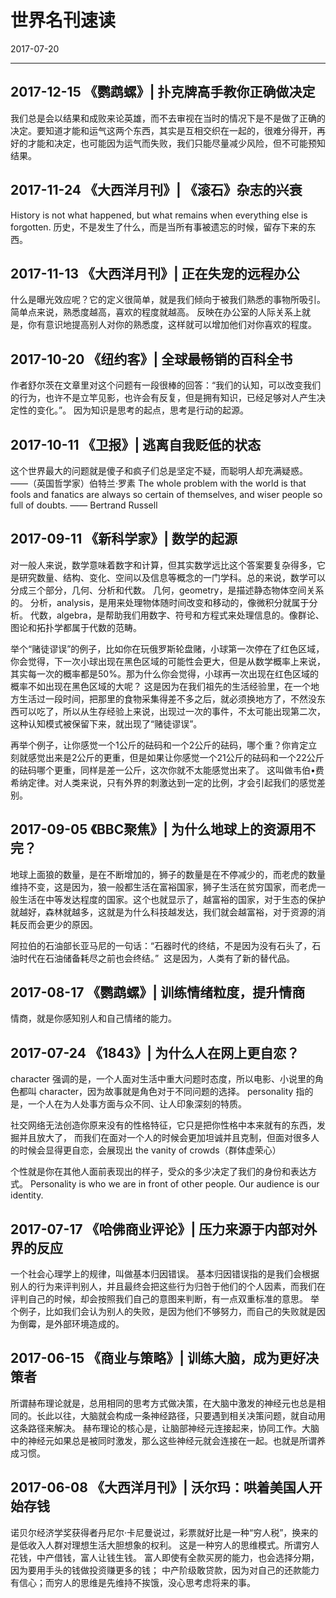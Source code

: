 # 世界名刊速读
2017-07-20


--------------------------------------------------------------------------------


## 2017-12-15 《鹦鹉螺》| 扑克牌高手教你正确做决定
我们总是会以结果和成败来论英雄，而不去审视在当时的情况下是不是做了正确的决定。要知道才能和运气这两个东西，其实是互相交织在一起的，很难分得开，再好的才能和决定，也可能因为运气而失败，我们只能尽量减少风险，但不可能预知结果。


## 2017-11-24 《大西洋月刊》| 《滚石》杂志的兴衰
History is not what happened, but what remains when everything else is forgotten.
历史，不是发生了什么，而是当所有事被遗忘的时候，留存下来的东西。


## 2017-11-13 《大西洋月刊》| 正在失宠的远程办公
什么是曝光效应呢？它的定义很简单，就是我们倾向于被我们熟悉的事物所吸引。简单点来说，熟悉度越高，喜欢的程度就越高。
反映在办公室的人际关系上就是，你有意识地提高别人对你的熟悉度，这样就可以增加他们对你喜欢的程度。


## 2017-10-20 《纽约客》| 全球最畅销的百科全书
作者舒尔茨在文章里对这个问题有一段很棒的回答：“我们的认知，可以改变我们的行为，也许不是立竿见影，也许会有反复，但是拥有知识，已经足够对人产生决定性的变化。”。
因为知识是思考的起点，思考是行动的起源。


## 2017-10-11 《卫报》| 逃离自我贬低的状态
这个世界最大的问题就是傻子和疯子们总是坚定不疑，而聪明人却充满疑惑。
    ——（英国哲学家）伯特兰·罗素
The whole problem with the world is that fools and fanatics are always so certain of themselves, and wiser people so full of doubts.
    —— Bertrand Russell


## 2017-09-11 《新科学家》| 数学的起源
对一般人来说，数学意味着数字和计算，但其实数学远比这个答案要复杂得多，它是研究数量、结构、变化、空间以及信息等概念的一门学科。总的来说，数学可以分成三个部分，几何、分析和代数。
几何，geometry，是描述静态物体空间关系的。
分析，analysis，是用来处理物体随时间改变和移动的，像微积分就属于分析。
代数，algebra，是帮助我们用数字、符号和方程式来处理信息的。像群论、图论和拓扑学都属于代数的范畴。

举个“赌徒谬误”的例子，比如你在玩俄罗斯轮盘赌，小球第一次停在了红色区域，你会觉得，下一次小球出现在黑色区域的可能性会更大，但是从数学概率上来说，其实每一次的概率都是50%。那为什么你会觉得，小球再一次出现在红色区域的概率不如出现在黑色区域的大呢？
这是因为在我们祖先的生活经验里，在一个地方生活过一段时间，把那里的食物采集得差不多之后，就必须换地方了，不然没东西可以吃了，所以从生存经验上来说，出现过一次的事件，不太可能出现第二次，这种认知模式被保留下来，就出现了“赌徒谬误”。

再举个例子，让你感觉一个1公斤的砝码和一个2公斤的砝码，哪个重？你肯定立刻就感觉出来是2公斤的更重，但是如果让你感觉一个21公斤的砝码和一个22公斤的砝码哪个更重，同样是差一公斤，这次你就不太能感觉出来了。
这叫做韦伯•费希纳定律。对人类来说，只有外界的刺激达到一定的比例，才会引起我们的感觉差别。


## 2017-09-05 《BBC聚焦》| 为什么地球上的资源用不完？
地球上面狼的数量，是在不断增加的，狮子的数量是在不停减少的，而老虎的数量维持不变，这是因为，狼一般都生活在富裕国家，狮子生活在贫穷国家，而老虎一般生活在中等发达程度的国家。这个也就显示了，越富裕的国家，对于生态的保护就越好，森林就越多，这就是为什么科技越发达，我们就会越富裕，对于资源的消耗反而会更少的原因。

阿拉伯的石油部长亚马尼的一句话：“石器时代的终结，不是因为没有石头了，石油时代在石油储备耗尽之前也会终结。”  这是因为，人类有了新的替代品。   


## 2017-08-17 《鹦鹉螺》| 训练情绪粒度，提升情商
情商，就是你感知别人和自己情绪的能力。


## 2017-07-24 《1843》| 为什么人在网上更自恋？
character 强调的是，一个人面对生活中重大问题时态度，所以电影、小说里的角色都叫 character，因为故事就是角色对于不同问题的选择。
personality 指的是，一个人在为人处事方面与众不同、让人印象深刻的特质。

社交网络无法创造你原来没有的性格特征，它只是把你性格中本来就有的东西，发掘并且放大了，
而我们在面对一个人的时候会更加坦诚并且克制，但面对很多人的时候会显得更自恋，会展现出 the vanity of crowds（群体虚荣心）

个性就是你在其他人面前表现出的样子，受众的多少决定了我们的身份和表达方式。
Personality is who we are in front of other people. Our audience is our identity.


## 2017-07-17 《哈佛商业评论》| 压力来源于内部对外界的反应
一个社会心理学上的规律，叫做基本归因错误。
基本归因错误指的是我们会根据别人的行为来评判别人，并且最终会把这些行为归咎于他们的个人因素，而我们在评判自己的时候，却会按照我们自己的意图来判断，有一点双重标准的意思。
举个例子，比如我们会认为别人的失败，是因为他们不够努力，而自己的失败就是因为倒霉，是外部环境造成的。


## 2017-06-15 《商业与策略》| 训练大脑，成为更好决策者
所谓赫布理论就是，总用相同的思考方式做决策，在大脑中激发的神经元也总是相同的。长此以往，大脑就会构成一条神经路径，只要遇到相关决策问题，就自动用这条路径来解决。
赫布理论的核心是，让脑部神经元连接起来，协同工作。大脑中的神经元如果总是被同时激发，那么这些神经元就会连接在一起。也就是所谓养成习惯。


## 2017-06-08 《大西洋月刊》| 沃尔玛：哄着美国人开始存钱
诺贝尔经济学奖获得者丹尼尔·卡尼曼说过，彩票就好比是一种“穷人税”，换来的是低收入人群对理想生活大胆想象的权利。
这是一种穷人的思维模式。所谓穷人花钱，中产借钱，富人让钱生钱。
富人即使有全款买房的能力，也会选择分期，因为要用手头的钱做投资赚更多的钱；
中产阶级敢贷款，因为对自己的还款能力有信心；而穷人的思维是先维持不挨饿，没心思考虑将来的事。
